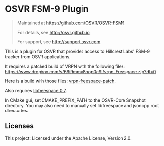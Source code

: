 # OSVR FSM-9 Plugin
> Maintained at <https://github.com/OSVR/OSVR-FSM9>
>
> For details, see <http://osvr.github.io>
>
> For support, see <http://support.osvr.com>

This is a plugin for OSVR that provides access to Hillcrest Labs' FSM-9 tracker from OSVR applications.

It requires a patched build of VRPN with the following files: https://www.dropbox.com/s/66i9mmu8oop0c9l/vrpn_Freespace.zip?dl=0

Here is a build with those files: <a href="https://www.dropbox.com/s/wl8cjcvrdr5u4p9/vrpn.7z?dl=0">vrpn-freespace-patch</a>.

Also requires <a href="https://github.com/hcrest/libfreespace">libfreespace 0.7</a>.

In CMake gui, set CMAKE_PREFIX_PATH to the OSVR-Core Snapshot directory.
You may also need to manually set libfreespace and jsoncpp root directories.

## Licenses

This project: Licensed under the Apache License, Version 2.0.
